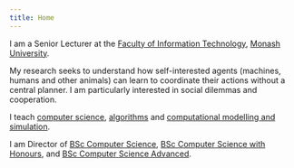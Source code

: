 ```yaml
---
title: Home
---
```


I am a Senior Lecturer at the [Faculty of Information Technology](href='http://www.infotech.monash.edu.au/ "Faculty of Information Technology"), [Monash University](http://www.monash.edu.au/ "Monash University").

My research seeks to understand how self-interested agents (machines, humans and other animals) can learn to coordinate their actions without a central planner. I am particularly interested in social dilemmas and cooperation.

I teach [computer science](https://www.monash.edu.au/pubs/handbooks/units/FIT1008.html), [algorithms](http://www.monash.edu.au/pubs/2015handbooks/units/FIT1029.html) and [computational modelling and simulation](https://handbook.monash.edu/current/units/FIT3139).

I am Director of [BSc Computer Science](https://www.monash.edu/study/courses/find-a-course/2020/computer-science-c2001), [BSc Computer Science with Honours](https://www.monash.edu/study/courses/find-a-course/2020/computer-science-advanced-c3001?domestic=true), and [BSc Computer Science Advanced](https://www.monash.edu/study/courses/find-a-course/2020/computer-science-advanced-c3001?domestic=true).
